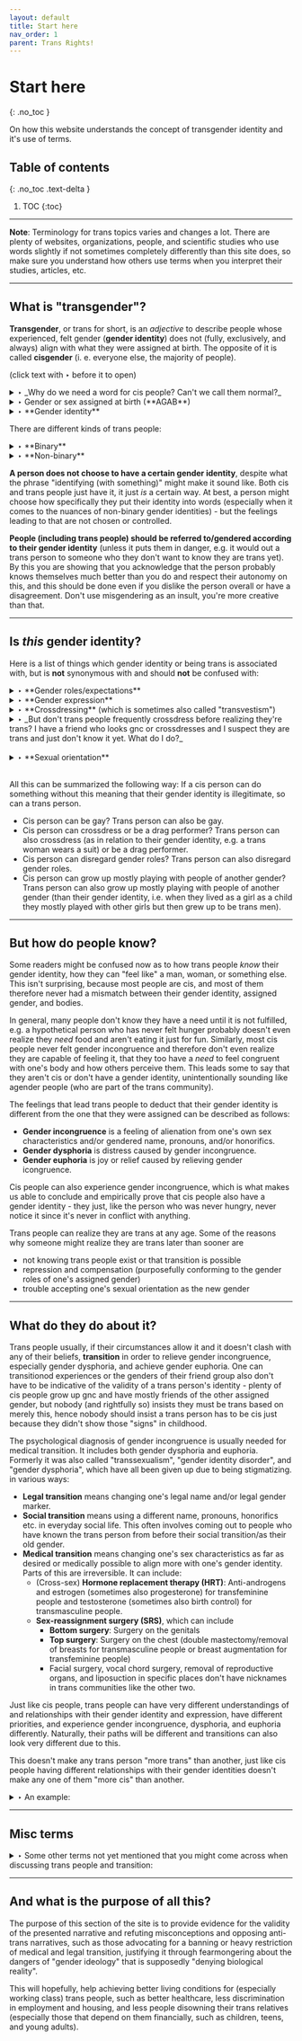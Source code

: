 ```yaml
---
layout: default
title: Start here
nav_order: 1
parent: Trans Rights!
---
```

<script> jtd.setTheme('green'); </script>
# Start here
{: .no_toc }

On how this website understands the concept of transgender identity and it's use of terms.

## Table of contents
{: .no_toc .text-delta }

1. TOC
{:toc}

---
**Note**: Terminology for trans topics varies and changes a lot. There are plenty of websites, organizations, people, and scientific studies who use words slightly if not sometimes completely differently than this site does, so make sure you understand how others use terms when you interpret their studies, articles, etc.

---

## What is "transgender"?

**Transgender**, or trans for short, is an _adjective_ to describe people whose experienced, felt gender (**gender identity**) does not (fully, exclusively, and always) align with what they were assigned at birth. The opposite of it is called **cisgender** (i. e. everyone else, the majority of people). 

(click text with ‣ before it to open)

<details>
	<summary markdown="1"> ‣ _Why do we need a word for cis people? Can't we call them normal?_ 
</summary>

> It's the same reason you don't say "Black and normal people" even when in a majority-white country: The word "normal" is used not just in a statistical, but also judging way by most people. Calling something "normal" implies the other is not normal, which implies it is sick, perverted, immoral, wrong, crazy, etc. **Saying "cis" de-stigmatizes trans people.**

> There's also a lesser chance of misunderstanding when saying "cis", because it's specific and accurate regardless of context and of who you're talking to. An example: When talking to a room full of trans people it'd be odd to refer to cis people (the minority within such a room, i.e. not the statistical norm) as "normal", especially if to most people in that room, being trans feels more normal than being cis (since they don't know anything else). **Saying "cis" makes sure everyone knows what you mean.**

</details>

<details>
	<summary markdown="1"> ‣ Gender or sex assigned at birth (**AGAB**) 
</summary>

> refers to the sex and consequentially gender identity that doctors thought a child would grow up to be at birth, usually based on the appearance of their external genitalia. 
> - For example, a baby is born with a penis, and the doctors assume that all the baby's internal organs, sex chromosomes, and their later hormonal development during puberty and self-perception do or will align with maleness.
> - It usually corresponds to the actual natal sex, which is why doctors do it this way. But that's not always the case, such as in the case of some [intersex people](!!!) who were (sometimes forcibly/surgically) assigned male or female rather than intersex at birth (AIAB) and raised accordingly. They can also be trans as in relation to what they were raised as, hence saying AGAB instead of natal sex in the definition of "transgender" is more accurate and inclusive of them. The terms AGAB and it's derivatives originated in the intersex community.

</details>

<details>
	<summary markdown="1"> ‣ **Gender identity** 
</summary>

> is a person's internal sense/feeling of who they are regarding gender (also sometimes called experienced or felt gender). It is often roughly split into 2 main aspects:
> 1. Social aspect: What a person feels they are _ought_ to be referred to and seen as (e.g. pronouns, honorifics, etc.), what social role they and their bodies ought to occupy in society (regardless of whether they already do or not).
> 2. Bodily aspect (could also be called "sex identity"): What a person feels their bodies _ought_ to be like in terms of sex characteristics (e.g. chest, voice pitch, hairiness, etc.) (regardless of whether they already do or not).

More on how one knows their gender identity later on.
</details>


There are different kinds of trans people:

<details>
	<summary markdown="1"> ‣ **Binary** 
</summary>

> A **trans man** is someone who has a male gender identity but was assigned something else at birth, i. e. either assigned female at birth (**AFAB**) or (much more rarely) assigned intersex at birth (**AIAB**). Most trans men use he/him pronouns.

> **FtM** (female-to-male) is an acronym often used as a synonym for trans men, but which is slightly controversial, as some trans men dislike it since it mentiones their assigned gender. Others on the other hand prefer the term FtM because it illustrates the journey they had to go through to arrive where they are.

> **Trans woman** and **MtF** are the corresponding versions of trans man and FtM but for **AMAB** (assigned male at birth) and AIAB people who have a female gender identity. Most trans women use she/her pronouns.

</details>

<details>
	<summary markdown="1"> ‣ **Non-binary** 
</summary>

> A **non-binary person** is someone whose gender identity does not exclusively, fully, or always fall into the binary gender categories of male and female. In English, they tend to use they/them pronouns, more rarely neopronouns or it-pronouns (only use the latter if explicitly requested, as it is otherwise dehumanizing), some combination of, or all of them. They could have 
> - no gender identity (agender, genderless), 
> - only partly identify with a gender identity (demigender, e.g. demiboy/-girl), 
> - have an intermediate gender identity (neutrois), 
> - a combination of the binary genders (multigender, bigender, pangender,...), 
> - a third gender outside the male-female spectrum (e.g. maverique) 
> - or their gender identity might be repeadetly changing between a set group of various gender identities (genderfluid).

**Transmasculine** is a broader term that includes all AFAB trans people who have (to whatever extent) a more masculine gender identity than assigned, and **transfeminine** is the corresponding term for AMAB people. They include binary as well as non-binary trans people.

</details>

**A person does not choose to have a certain gender identity**, despite what the phrase "identifying (with something)" might make it sound like. Both cis and trans people just have it, it just _is_ a certain way. At best, a person might choose how specifically they put their identity into words (especially when it comes to the nuances of non-binary gender identities) - but the feelings leading to that are not chosen or controlled.

**People (including trans people) should be referred to/gendered according to their gender identity** (unless it puts them in danger, e.g. it would out a trans person to someone who they don't want to know they are trans yet). 
By this you are showing that you acknowledge that the person probably knows themselves much better than you do and respect their autonomy on this, and this should be done even if you dislike the person overall or have a disagreement. Don't use misgendering as an insult, you're more creative than that.

---

## Is _this_ gender identity?

Here is a list of things which gender identity or being trans is associated with, but is **not** synonymous with and should **not** be confused with:

<details> 
	<summary markdown="1"> ‣ **Gender roles/expectations** 
</summary>
> What society expects of people who it perceives as a certain sex is seperate from what a person feels they are ought to be perceived as.
	</details>

<details>
	<summary markdown="1">  ‣ **Gender expression** 
</summary>

> This refers to various expressions that are gendered in a given society, such as certain clothes, hairstyles, behaviors, and body traits of a person. A person often uses them, as far as they can voluntary choose some of them, to signify their gender identity to the world, e. g. a woman wears a dress to signify that she is a woman. 

> However, this doesn't always have to be the case, e.g. a woman wears short hair even though the society she lives in regards this as a masculine gender expression. She doesn't stop being a woman by this, since she does this not because she wants to express that she is a man, but because she just likes it better this way and either sees it as a genderless act (hence wears it regardless of her gender identity), a rebellion against gender roles, or because she has a different view/concept of her womanhood that includes aspects others regard as masculine.

> A gender expression that does not align with society's expectations for gender expressions of one's gender identity can be described as **gender non-conforming (gnc)**. This is _not_ a gender identity, but a descriptor of gender expression as it relates to a person's gender identity in the context of a given society.

> Just like cis people can be gnc (i. e. cis man wears a dress, cis woman wears short hair), so can trans people (i. e. trans man wears a dress, trans woman wears short hair). None of them stop being their gender identity just for being gnc.
</details>

<details>
	<summary markdown="1"> ‣ **Crossdressing** (which is sometimes also called "transvestism")
</summary>

> Crossdressing is the act of wearing clothes, hairstyles, make-up, etc. that a given society typically associates with a different (usually binary) gender identity than one's own. It can in some sense be seen as an extreme form of gnc. 

> Drag performers are a specific subset of crossdressers that exaggerate and parody gender roles for entertainment or critique.

> **Crossdressing differs fundamentally from being trans** in that a crossdresser does so for the sake of entertainment, while a trans person "crossdresses" as in relation to their assigned gender to express their authentic self. Calling a trans person a crossdresser even though they always dress in a conforming way _in relation to their gender identity_ is insulting because it implies their trans identity is a joke, entertainment, in a word, disingenuous.
</details>

<details>
	<summary markdown="1"> ‣ _But don't trans people frequently crossdress before realizing they're trans? I have a friend who looks gnc or crossdresses and I suspect they are trans and just don't know it yet. What do I do?_
</summary>

> It's true that trans people often look like cis gnc people or even experiment with crossdressing before they realize they're trans and/or let you know.
But please do not pressure a seemingly cis gnc person you know to tell you whether they are trans or not.

> If they are trans they would tell you when they feel ready, don't put them on the spot or put pressure on them.
And if they aren't trans, the question becomes redundant.
The majority of people who are gnc as in relation to their assigned gender are not trans, and not all trans people are gnc as in relation to their assigned gender before they come out.

> If you see a gnc cis person and worry that they are actually trans, but just haven't realized yet because they don't know trans people exist: Casually bring up the topic of trans 
people and the possibilities of transition (see below) without making any connections or references to them personally. This
way you can be sure they know trans people and the option to transition exists, as well as signalling that you'd be accepting of them if they came out to you, all without putting them on the spot.

</details>
<br>
<details>
	<summary markdown="1"> ‣ **Sexual orientation**
</summary>

> Sexual orientation describes what gender(s) a person is typically sexually and/or romantically able to be attracted to, not who they see themselves as. Gender identity and sexual orientation are seperate aspects of a person's self.

> A cis man can love another man without this meaning that he must be a woman or must become a woman. The same goes for trans men: A trans man can be attracted exclusively to other men, whithout this meaning he's not "really trans" or a straight woman after all.

> Upon hearing this, some might be confused as to why someone would want to become a man if this makes him gay/he stops being heterosexual. After all, if a gay trans man continued to live as woman, he would be perceived heterosexual by others and this would have made life much easier. 

> This confusion comes from the misunderstanding that trans people are transitioning for the sake of others or for an easier life, e.g. to "become" heterosexual as their new gender and thereby please society, to "fix" their homosexuality that they would have if they lived as their assigned gender. 

> In reality, trans people transition first and foremost out of a need for authenticity that all people have to some degree. A gay trans man transitions simply because that's just who he truly is, he has no choice in the matter just like cis people do not choose their orientation. He feels alienated from the idea of himself as a woman (who only happens to be straight), while living his life as a man (who happens to be gay) feels most authentic. That authenticity means more to him than the prejudices of the world.

> The same applies to lesbian trans women and straight trans people: The latter do not transition to escape homosexuality, but to achieve authenticity (which happens to not include homosexuality, but that's of secondary importance).

> Trans people can also be bisexual, asexual, or aromantic.

</details>
<br>

All this can be summarized the following way: If a cis person can do something without this meaning that their gender identity is illegitimate, so can a trans person.
- Cis person can be gay? Trans person can also be gay.
- Cis person can crossdress or be a drag performer? Trans person can also crossdress (as in relation to their gender identity, e.g. a trans woman wears a suit) or be a drag performer.
- Cis person can disregard gender roles? Trans person can also disregard gender roles.
- Cis person can grow up mostly playing with people of another gender? Trans person can also grow up mostly playing with people of another gender (than their gender identity, i.e. when they lived as a girl as a child they mostly played with other girls but then grew up to be trans men).

---

## But how do people know?

Some readers might be confused now as to how trans people _know_ their gender identity, how they can "feel like" a man, woman, or something else. This isn't surprising, because most people are cis, and most of them therefore never had a mismatch between their gender identity, assigned gender, and bodies.

In general, many people don't know they have a need until it is not fulfilled, e.g. a hypothetical person who has never felt hunger probably doesn't even realize they _need_ food and aren't eating it just for fun. Similarly, most cis people never felt gender incongruence and therefore don't even realize they are capable of feeling it, that they too have a _need_ to feel congruent with one's body and how others perceive them. This leads some to say that they aren't cis or don't have a gender identity, unintentionally sounding like agender people (who are part of the trans community).

The feelings that lead trans people to deduct that their gender identity is different from the one that they were assigned can be described as follows:
- **Gender incongruence** is a feeling of alienation from one's own sex characteristics and/or gendered name, pronouns, and/or honorifics.
- **Gender dysphoria** is distress caused by gender incongruence.
- **Gender euphoria** is joy or relief caused by relieving gender icongruence.

Cis people can also experience gender incongruence, which is what makes us able to conclude and empirically prove that cis people also have a gender identity - they just, like the person who was never hungry, never notice it since it's never in conflict with anything.

Trans people can realize they are trans at any age. Some of the reasons why someone might realize they are trans later than sooner are 
- not knowing trans people exist or that transition is possible
- repression and compensation (purposefully conforming to the gender roles of one's assigned gender)
- trouble accepting one's sexual orientation as the new gender

---

## What do they do about it?

Trans people usually, if their circumstances allow it and it doesn't clash with any of their beliefs, **transition** in order to relieve gender incongruence, especially gender dysphoria, and achieve gender euphoria. One can transitionod experiences or the genders of their friend group also don't have to be indicative of the validity of a trans 
person's identity - plenty of cis people grow up gnc and have mostly friends of the other assigned gender, but nobody (and rightfully so) insists they must be trans based on merely this, 
hence nobody should insist a trans person has to be cis just because they didn't show those "signs" in childhood.

The psychological diagnosis of gender incongruence is usually needed for medical transition. It includes both gender dysphoria and euphoria. 
Formerly it was also called "transsexualism", "gender identity disorder", and "gender dysphoria", which have all been given up due to being stigmatizing. in various ways:
- **Legal transition** means changing one's legal name and/or legal gender marker.
- **Social transition** means using a different name, pronouns, honorifics etc. in everyday social life. This often involves coming out to people who have known the trans person from before their social transition/as their old gender.
- **Medical transition** means changing one's sex characteristics as far as desired or medically possible to align more with one's gender identity. Parts of this are irreversible. It can include:
	- (Cross-sex) **Hormone replacement therapy (HRT)**: Anti-androgens and estrogen (sometimes also progesterone) for transfeminine people and testosterone (sometimes also birth control) for transmasculine people.
	- **Sex-reassignment surgery (SRS)**, which can include
		- **Bottom surgery**: Surgery on the genitals
		- **Top surgery**: Surgery on the chest (double mastectomy/removal of breasts for transmasculine people or breast augmentation for transfeminine people)
		- Facial surgery, vocal chord surgery, removal of reproductive organs, and liposuction in specific places don't have nicknames in trans communities like the other two.

Just like cis people, trans people can have very different understandings of and relationships with their gender identity and expression, have different priorities, and experience gender incongruence, dysphoria, and euphoria differently. Naturally, their paths will be different and transitions can also look very different due to this. 

This doesn't make any trans person "more trans" than another, just like cis people having different relationships with their gender identities doesn't make any one of them "more cis" than another. 

<details>
	<summary markdown="1"> ‣ An example: 
</summary>

> To one trans man, the most important aspect of his manhood can be getting genital surgery, but he's okay with having a larger chest because he sees breasts as gender neutral. Another might be asexual and apathetic to his genitals, so going through the trouble of bottom surgery is just not worth it for him, but might care a lot about his sillhouette and seek out top surgery as fast as possible. A third trans man might be content with just hormones, because a deeper voice is the only central part of his manhood, while another might want all available procedures and still not be content due to the limitations of current trans medicine. 

> In the same fashion, there are cis men who are more or less hairy, care more or less about their chest or beards or voice pitch, etc. There are even some that would be fine with having different genitalia or would even prefer it if it makes their sexual lives easier/less messy, and some that are jealous of the ability to give birth.

> The same also applies to women, of course. 

</details>

---

## Misc terms

<details>
	<summary markdown="1"> ‣ Some other terms not yet mentioned that you might come across when discussing trans people and transition:
</summary>

- **Passing (as something)** means someone is initially perceived as something by others. For example, someone who passes as a man is someone who people assume is a man upon meeting and interacting.
- (Going) **stealth** means living a life where nobody or very few, close people know that you are trans. You don't reveal it to people and are no longer frequently around those who knew you from before your social transition.
- Some synonyms for AGAB:
	- Designated gender at birth (DGAB)
	- Gender assigned at birth (GAAB)
	- Gender designated at birth (GDAB)
- Some synonyms for SRS:
	- gender-confirmation surgery (GCS) - Probably the most popular one besides SRS.
	- gender-affirming surgery (GAS) - Has a rather... let's just say unfortunate acronym.
	- gender-reassignment surgery (GRS) - Very unpopular and considered inaccurate nowadays, since a person's gender doesn't change with surgery, their sex characteristics do.
	- sex change operation (very colloquial)
	- sex realignment surgery (very rarely used)

</details>

---

## And what is the purpose of all this?

The purpose of this section of the site is to provide evidence for the validity of the presented narrative and refuting misconceptions and opposing anti-trans narratives, 
such as those advocating for a banning or heavy restriction of medical and legal transition, justifying it through fearmongering about the dangers of "gender ideology" that is supposedly "denying biological reality". 

This will hopefully, help achieving better living conditions for (especially working class) trans people, such as better healthcare, less discrimination in employment and housing, and less people disowning their trans relatives (especially those that depend on them financially, such as children, teens, and young adults).
